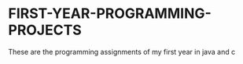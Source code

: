 # FIRST-YEAR-PROGRAMMING-PROJECTS
These are the programming assignments of my first year in java and c
